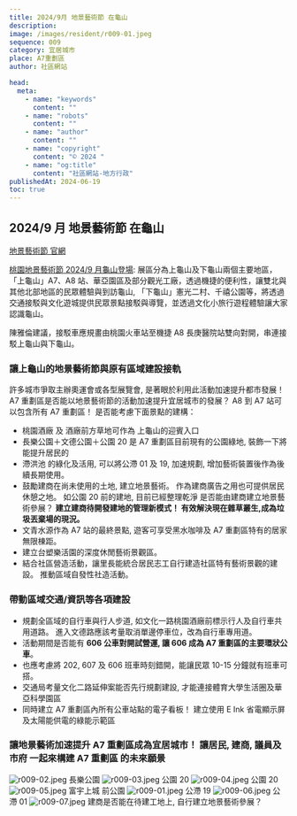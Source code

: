 ```yaml
---
title: 2024/9月 地景藝術節 在龜山
description:
image: /images/resident/r009-01.jpeg
sequence: 009
category: 宜居城市
place: A7重劃區
author: 社區網站

head:
  meta:
    - name: "keywords"
      content: ""
    - name: "robots"
      content: ""
    - name: "author"
      content: ""
    - name: "copyright"
      content: "© 2024 "
    - name: "og:title"
      content: "社區網站-地方行政"
publishedAt: 2024-06-19
toc: true
---
```


## 2024/9 月 地景藝術節 在龜山

<a href="https://www.taoyuanlandart.com.tw/">地景藝術節 官網</a>

<a href="https://www.ctee.com.tw/news/20240425702066-431401#:~:text=%E6%A1%83%E5%9C%92%E5%9C%B0%E6%99%AF%E8%97%9D%E8%A1%93%E7%AF%80%E6%AF%8F%E5%B9%B4%E5%90%B8%E5%BC%95%E9%80%BE%E7%99%BE%E8%90%AC,%E7%AD%89%EF%BC%8C%E5%B1%95%E7%8F%BE%E5%9C%A8%E5%9C%B0%E7%8D%A8%E7%89%B9%E6%80%A7%E3%80%82">桃園地景藝術節 2024/9 月龜山登場</a>: 展區分為上龜山及下龜山兩個主要地區， 「上龜山」A7、A8 站、華亞園區及部分觀光工廠，透過機捷的便利性，讓雙北與其他北部地區的民眾體驗與到訪龜山, 「下龜山」憲光二村、千禧公園等，將透過交通接駁與文化遊城提供民眾景點接駁與導覽，並透過文化小旅行遊程體驗讓大家認識龜山。

陳雅倫建議，接駁車應規畫由桃園火車站至機捷 A8 長庚醫院站雙向對開，串連接駁上龜山與下龜山。

### 讓上龜山的地景藝術節與原有區域建設接軌

許多城市爭取主辦奧運會或各型展覽會, 是著眼於利用此活動加速提升都市發展！ A7 重劃區是否能以地景藝術節的活動加速提升宜居城市的發展？ A8 到 A7 站可以包含所有 A7 重劃區！ 是否能考慮下面景點的建構：

- 桃園酒廠 及 酒廠前方草地可作為 上龜山的迎賓入口
- 長樂公園＋文德公園＋公園 20 是 A7 重劃區目前現有的公園綠地, 裝飾一下將能提升居民的
- 滯洪池 的綠化及活用, 可以將公滯 01 及 19, 加速規劃, 增加藝術裝置後作為後續長期使用。
- 鼓勵建商在尚未使用的土地, 建立地景藝術。 作為建商廣告之用也可提供居民休憩之地。 如公園 20 前的建地, 目前已經整理乾淨 是否能由建商建立地景藝術參展？ **建立建商待開發建地的管理新模式！ 有效解決現在雜草叢生,成為垃圾丟棄場的現況。**
- 文青水源作為 A7 站的最終景點, 遊客可享受黑水咖啡及 A7 重劃區特有的居家無限棟距。
- 建立台塑樂活園的深度休閒藝術景觀區。
- 結合社區營造活動，讓里長能統合居民志工自行建造社區特有藝術景觀的建設。 推動區域自發性社造活動。

### 帶動區域交通/資訊等各項建設

- 規劃全區域的自行車與行人步道, 如文化一路桃園酒廠前標示行人及自行車共用道路。 進入文德路應該考量取消單邊停車位，改為自行車專用道。
- 活動期間是否能有 **606 公車對開試營運, 讓 606 成為 A7 重劃區的主要環狀公車**。
- 也應考慮將 202, 607 及 606 班車時刻錯開，能讓民眾 10-15 分鐘就有班車可搭。
- 交通局考量文化二路延伸案能否先行規劃建設, 才能連接體育大學生活圈及華亞科學園區
- 同時建立 A7 重劃區內所有公車站點的電子看板！ 建立使用 E Ink 省電顯示屏 及太陽能供電的綠能示範區

### 讓地景藝術加速提升 A7 重劃區成為宜居城市！ 讓居民, 建商, 議員及市府 一起來構建 A7 重劃區 的未來願景

![r009-02.jpeg](/images/resident/r009-02.jpeg)
長樂公園
![r009-03.jpeg](/images/resident/r009-03.jpeg)
公園 20
![r009-04.jpeg](/images/resident/r009-04.jpeg)
公園 20
![r009-05.jpeg](/images/resident/r009-05.jpeg)
富宇上城 前公園
![r009-01.jpeg](/images/resident/r009-01.jpeg)
公滯 19
![r009-06.jpeg](/images/resident/r009-06.jpeg)
公滯 01
![r009-07.jpeg](/images/resident/r009-07.jpeg)
建商是否能在待建工地上, 自行建立地景藝術參展？
